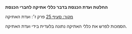 **החלטת ועדת הכנסת בדבר כללי אתיקה לחברי הכנסת**

[מקור: סעיף 25](https://he.wikisource.org/wiki/כללי_אתיקה_לחברי_הכנסת#סעיף_25)
פרק ז׳: ועדת האתיקה

הסמכות לפרש את כללי האתיקה נתונה בלעדית בידי ועדת האתיקה.
